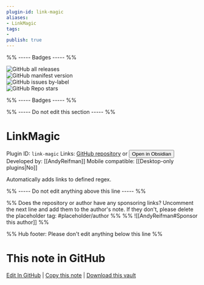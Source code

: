 ```yaml
---
plugin-id: link-magic
aliases:
- LinkMagic
tags: 
- 
publish: true
---
```


%% ----- Badges ----- %%

![GitHub all releases](https://img.shields.io/github/downloads/AndyReifman/LinkMagic/total?color=573E7A&logo=github&style=for-the-badge)   
![GitHub manifest version](https://img.shields.io/github/manifest-json/v/AndyReifman/LinkMagic?color=573E7A&logo=github&style=for-the-badge)   
![GitHub issues by-label](https://img.shields.io/github/issues/AndyReifman/LinkMagic/help%20wanted?color=573E7A&logo=github&style=for-the-badge)   
![GitHub Repo stars](https://img.shields.io/github/stars/AndyReifman/LinkMagic?color=573E7A&logo=github&style=for-the-badge)

%% ----- Badges ----- %%

%% ----- Do not edit this section ----- %%

# LinkMagic

Plugin ID: `link-magic`
Links: [GitHub repository](https://github.com/AndyReifman/LinkMagic) or [<button id=HH>Open in Obsidian</button>](obsidian://show-plugin?id=link-magic)
Developed by: [[AndyReifman]]
Mobile compatible: [[Desktop-only plugins|No]]

Automatically adds links to defined regex.

%% ----- Do not edit anything above this line ----- %% 

%% Does the repository or author have any sponsoring links? Uncomment the next line and add them to the author's note. If they don't, please delete the placeholder tag: #placeholder/author %%
%% ![[AndyReifman#Sponsor this author]] %%

%% Hub footer: Please don't edit anything below this line %%

# This note in GitHub

<span class="git-footer">[Edit In GitHub](https://github.dev/obsidian-community/obsidian-hub/blob/main/02%20-%20Community%20Expansions/02.05%20All%20Community%20Expansions/Plugins/link-magic.md "git-hub-edit-note") | [Copy this note](https://raw.githubusercontent.com/obsidian-community/obsidian-hub/main/02%20-%20Community%20Expansions/02.05%20All%20Community%20Expansions/Plugins/link-magic.md "git-hub-copy-note") | [Download this vault](https://github.com/obsidian-community/obsidian-hub/archive/refs/heads/main.zip "git-hub-download-vault") </span>
